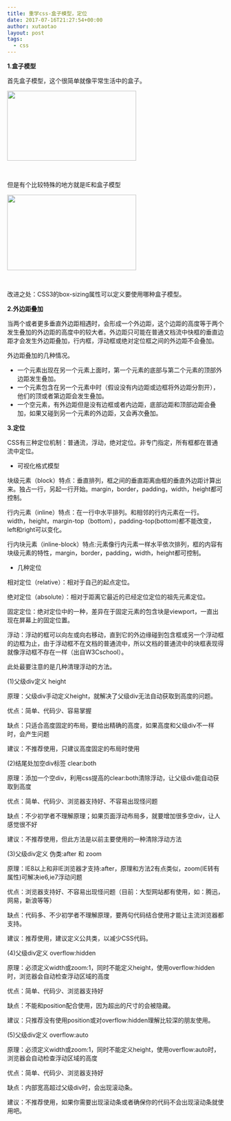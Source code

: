 ```yaml
---
title: 重学css-盒子模型，定位
date: 2017-07-16T21:27:54+00:00
author: xutaotao
layout: post
tags:
  - css
---
```

**1.盒子模型**

首先盒子模型，这个很简单就像平常生活中的盒子。

<img class="size-medium wp-image-331 aligncenter" src="http://www.xutaotao.cn/wp-content/uploads/2017/07/box-model-300x162.gif" alt="" width="300" height="162" />

&nbsp;

但是有个比较特殊的地方就是IE和盒子模型

<img class="size-medium wp-image-332 aligncenter" src="http://www.xutaotao.cn/wp-content/uploads/2017/07/ie-box-300x175.jpg" alt="" width="300" height="175" />

&nbsp;

改进之处：CSS3的box-sizing属性可以定义要使用哪种盒子模型。

**2.外边距叠加**

当两个或者更多垂直外边距相遇时，会形成一个外边距，这个边距的高度等于两个发生叠加的外边距的高度中的较大者。外边距只可能在普通文档流中快框的垂直边距才会发生外边距叠加，行内框，浮动框或绝对定位框之间的外边距不会叠加。

外边距叠加的几种情况。

  * 一个元素出现在另一个元素上面时，第一个元素的底部与第二个元素的顶部外边距发生叠加。
  * 一个元素包含在另一个元素中时（假设没有内边距或边框将外边距分割开），他们的顶或者第边距会发生叠加。
  * 一个空元素，有外边距但是没有边框或者内边距，底部边距和顶部边距会叠加，如果又碰到另一个元素的外边距，又会再次叠加。

**3.定位**

CSS有三种定位机制：普通流，浮动，绝对定位。非专门指定，所有框都在普通流中定位。

  * 可视化格式模型

块级元素（block）特点：垂直排列，框之间的垂直距离由框的垂直外边距计算出来。独占一行，另起一行开始。margin，border，padding，width，height都可控制。

行内元素（inline）特点：在一行中水平排列。和相邻的行内元素在一行。width，height，margin-top（bottom），padding-top(bottom)都不能改变，left和right可以变化。

行内块元素（inline-block）特点:元素像行内元素一样水平依次排列，框的内容有块级元素的特性，margin，border，padding，width，height都可控制。

  * 几种定位

相对定位（relative）：相对于自己的起点定位。

绝对定位（absolute）：相对于距离它最近的已经定位定位的祖先元素定位。

固定定位：绝对定位中的一种，差异在于固定元素的包含块是viewport，一直出现在屏幕上的固定位置。

浮动：浮动的框可以向左或向右移动，直到它的外边缘碰到包含框或另一个浮动框的边框为止，由于浮动框不在文档的普通流中，所以文档的普通流中的块框表现得就像浮动框不存在一样（出自W3Cschool）。

此处最要注意的是几种清理浮动的方法。

(1)父级div定义 height
  
原理：父级div手动定义height，就解决了父级div无法自动获取到高度的问题。
  
优点：简单、代码少、容易掌握
  
缺点：只适合高度固定的布局，要给出精确的高度，如果高度和父级div不一样时，会产生问题
  
建议：不推荐使用，只建议高度固定的布局时使用
  
(2)结尾处加空div标签 clear:both
  
原理：添加一个空div，利用css提高的clear:both清除浮动，让父级div能自动获取到高度
  
优点：简单、代码少、浏览器支持好、不容易出现怪问题
  
缺点：不少初学者不理解原理；如果页面浮动布局多，就要增加很多空div，让人感觉很不好
  
建议：不推荐使用，但此方法是以前主要使用的一种清除浮动方法
  
(3)父级div定义 伪类:after 和 zoom
  
原理：IE8以上和非IE浏览器才支持:after，原理和方法2有点类似，zoom(IE转有属性)可解决ie6,ie7浮动问题
  
优点：浏览器支持好、不容易出现怪问题（目前：大型网站都有使用，如：腾迅，网易，新浪等等）
  
缺点：代码多、不少初学者不理解原理，要两句代码结合使用才能让主流浏览器都支持。
  
建议：推荐使用，建议定义公共类，以减少CSS代码。
  
(4)父级div定义 overflow:hidden
  
原理：必须定义width或zoom:1，同时不能定义height，使用overflow:hidden时，浏览器会自动检查浮动区域的高度
  
优点：简单、代码少、浏览器支持好
  
缺点：不能和position配合使用，因为超出的尺寸的会被隐藏。
  
建议：只推荐没有使用position或对overflow:hidden理解比较深的朋友使用。
  
(5)父级div定义 overflow:auto
  
原理：必须定义width或zoom:1，同时不能定义height，使用overflow:auto时，浏览器会自动检查浮动区域的高度
  
优点：简单、代码少、浏览器支持好
  
缺点：内部宽高超过父级div时，会出现滚动条。
  
建议：不推荐使用，如果你需要出现滚动条或者确保你的代码不会出现滚动条就使用吧。

&nbsp;